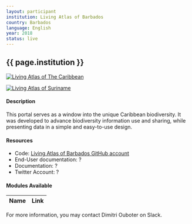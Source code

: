 ```yaml
---
layout: participant
institution: Living Atlas of Barbados
country: Barbados
language: English
year: 2018
status: live
---
```


## {{ page.institution }}

[![Living Atlas of The Caribbean](../assets/img/participants/living-atlas-caribbean.png)](http://lac.uvs.edu/)

[![Living Atlas of Suriname](../assets/img/participants/living-atlas-trinidad-barbados.png)](http://lac.uvs.edu/index.php/sr/)

#### Description 
This portal serves as a window into the unique Caribbean biodiversity. It was developed to advance biodiversity information use and sharing, while presenting data in a simple and easy-to-use design.

#### Resources

- Code: [Living Atlas of Barbados GitHub account]()
- End-User documentation: ?
- Documentation: ?
- Twitter Account: ?

#### Modules Available 

| Name              | Link                                                                       | 
| ------------------|----------------------------------------------------------------------------|



For more information, you may contact Dimitri Ouboter on Slack.
